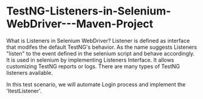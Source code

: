 # TestNG-Listeners-in-Selenium-WebDriver---Maven-Project
What is Listeners in Selenium WebDriver? Listener is defined as interface that modifes the default TestNG's behavior. As the name suggests Listeners "listen" to the event defined in the selenium script and behave accordingly. It is used in selenium by implementing Listeners Interface. It allows customizing TestNG reports or logs. There are many types of TestNG listeners available.


In this test scenario, we will automate Login process and implement the 'ItestListener'.
